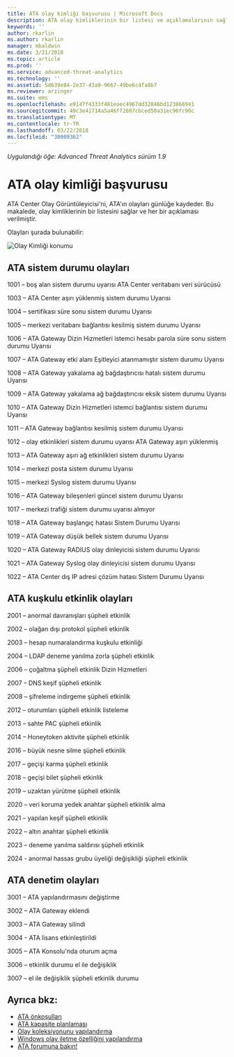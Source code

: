 ```yaml
---
title: ATA olay kimliği başvurusu | Microsoft Docs
description: ATA olay kimliklerinin bir listesi ve açıklamalarının sağlar.
keywords: ''
author: rkarlin
ms.author: rkarlin
manager: mbaldwin
ms.date: 3/21/2018
ms.topic: article
ms.prod: ''
ms.service: advanced-threat-analytics
ms.technology: ''
ms.assetid: 5d639e84-2e37-43a9-9667-49be6c4fa8b7
ms.reviewer: arzinger
ms.suite: ems
ms.openlocfilehash: e9147f4333f481eaec4967dd32846bd123866941
ms.sourcegitcommit: 49c3e41714a5a46ff2607cbced50a31ec90fc90c
ms.translationtype: MT
ms.contentlocale: tr-TR
ms.lasthandoff: 03/22/2018
ms.locfileid: "30009362"
---
```

*Uygulandığı öğe: Advanced Threat Analytics sürüm 1.9*


# <a name="ata-event-id-reference"></a>ATA olay kimliği başvurusu

ATA Center Olay Görüntüleyicisi'ni, ATA'ın olayları günlüğe kaydeder. Bu makalede, olay kimliklerinin bir listesini sağlar ve her bir açıklaması verilmiştir.

Olayları şurada bulunabilir:

![Olay Kimliği konumu](./media/event-id-location.png)

## <a name="ata-health-events"></a>ATA sistem durumu olayları

1001 – boş alan sistem durumu uyarısı ATA Center veritabanı veri sürücüsü 

1003 – ATA Center aşırı yüklenmiş sistem durumu Uyarısı 

1004 – sertifikası süre sonu sistem durumu Uyarısı 

1005 – merkezi veritabanı bağlantısı kesilmiş sistem durumu Uyarısı 

1006 – ATA Gateway Dizin Hizmetleri istemci hesabı parola süre sonu sistem durumu Uyarısı 

1007 – ATA Gateway etki alanı Eşitleyici atanmamıştır sistem durumu Uyarısı 

1008 – ATA Gateway yakalama ağ bağdaştırıcısı hatalı sistem durumu Uyarısı 

1009 – ATA Gateway yakalama ağ bağdaştırıcısı eksik sistem durumu Uyarısı 

1010 – ATA Gateway Dizin Hizmetleri istemci bağlantısı sistem durumu Uyarısı 

1011 – ATA Gateway bağlantısı kesilmiş sistem durumu Uyarısı 

1012 – olay etkinlikleri sistem durumu uyarısı ATA Gateway aşırı yüklenmiş 

1013 – ATA Gateway aşırı ağ etkinlikleri sistem durumu Uyarısı 

1014 – merkezi posta sistem durumu Uyarısı 

1015 – merkezi Syslog sistem durumu Uyarısı 

1016 – ATA Gateway bileşenleri güncel sistem durumu Uyarısı 

1017 – merkezi trafiği sistem durumu uyarısı almıyor 

1018 – ATA Gateway başlangıç hatası Sistem Durumu Uyarısı 

1019 – ATA Gateway düşük bellek sistem durumu Uyarısı 

1020 – ATA Gateway RADIUS olay dinleyicisi sistem durumu Uyarısı 

1021 – ATA Gateway Syslog olay dinleyicisi sistem durumu Uyarısı 

1022 – ATA Center dış IP adresi çözüm hatası Sistem Durumu Uyarısı 
 
## <a name="ata-suspicious-activity-events"></a>ATA kuşkulu etkinlik olayları

2001 – anormal davranışları şüpheli etkinlik 

2002 – olağan dışı protokol şüpheli etkinlik 

2003 – hesap numaralandırma kuşkulu etkinliği 

2004 – LDAP deneme yanılma zorla şüpheli etkinlik 

2006 – çoğaltma şüpheli etkinlik Dizin Hizmetleri 

2007 – DNS keşif şüpheli etkinlik 

2008 – şifreleme indirgeme şüpheli etkinlik 

2012 – oturumları şüpheli etkinlik listeleme 

2013 – sahte PAC şüpheli etkinlik 

2014 – Honeytoken aktivite şüpheli etkinlik 

2016 – büyük nesne silme şüpheli etkinlik 

2017 – geçişi karma şüpheli etkinlik 

2018 – geçişi bilet şüpheli etkinlik 

2019 – uzaktan yürütme şüpheli etkinlik 

2020 – veri koruma yedek anahtar şüpheli etkinlik alma 

2021 – yapılan keşif şüpheli etkinlik 

2022 – altın anahtar şüpheli etkinlik 

2023 – deneme yanılma saldırısı şüpheli etkinlik 

2024 - anormal hassas grubu üyeliği değişikliği şüpheli etkinlik  

## <a name="ata-auditing-events"></a>ATA denetim olayları

3001 – ATA yapılandırmasını değiştirme 

3002 – ATA Gateway eklendi

3003 – ATA Gateway silindi

3004 - ATA lisans etkinleştirildi

3005 – ATA Konsolu'nda oturum açma

3006 – etkinlik durumu el ile değişiklik 

3007 – el ile değişiklik şüpheli etkinlik durumu 


## <a name="see-also"></a>Ayrıca bkz:
- [ATA önkoşulları](ata-prerequisites.md)
- [ATA kapasite planlaması](ata-capacity-planning.md)
- [Olay koleksiyonunu yapılandırma](configure-event-collection.md)
- [Windows olay iletme özelliğini yapılandırma](configure-event-collection.md#configuring-windows-event-forwarding)
- [ATA forumuna bakın!](https://social.technet.microsoft.com/Forums/security/home?forum=mata)
